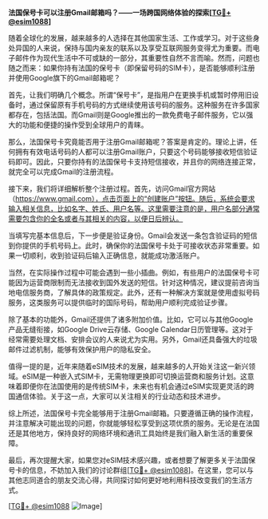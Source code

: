 **法国保号卡可以注册Gmail邮箱吗？——一场跨国网络体验的探索[[TG💪+ @esim1088](https://t.me/s/esim1088)]**

随着全球化的发展，越来越多的人选择在其他国家生活、工作或学习。对于这些身处异国的人来说，保持与国内亲友的联系以及享受互联网服务变得尤为重要。而电子邮件作为现代生活中不可或缺的一部分，其重要性自然不言而喻。然而，问题也随之而来：如果你持有法国的保号卡（即保留号码的SIM卡），是否能够顺利注册并使用Google旗下的Gmail邮箱呢？

首先，让我们明确几个概念。所谓“保号卡”，是指用户在更换手机或暂时停用旧设备时，通过保留原有手机号码的方式继续使用该号码的服务。这种服务在许多国家都存在，包括法国。而Gmail则是Google推出的一款免费电子邮件服务，它以强大的功能和便捷的操作受到全球用户的青睐。

那么，法国保号卡究竟能否用于注册Gmail邮箱呢？答案是肯定的。理论上讲，任何拥有有效电话号码的人都可以注册Gmail账户，只要这个号码能够接收短信验证码即可。因此，只要你持有的法国保号卡支持短信接收，并且你的网络连接正常，就完全可以完成Gmail的注册流程。

接下来，我们将详细解析整个注册过程。首先，访问Gmail官方网站（https://www.gmail.com），点击页面上的“创建账户”按钮。随后，系统会要求输入相关信息，比如名字、姓氏、用户名等。这里需要注意的是，用户名部分通常需要包含你的全名或者与其相关的内容，以便日后辨认。

当填写完基本信息后，下一步便是验证身份。Gmail会发送一条包含验证码的短信到你提供的手机号码上。此时，确保你的法国保号卡处于可接收状态非常重要。如果一切顺利，收到验证码后输入正确信息，就能成功激活账户。

当然，在实际操作过程中可能会遇到一些小插曲。例如，有些用户的法国保号卡可能因为运营商限制而无法接收到国外发送的短信。针对这种情况，建议提前咨询当地电信服务商，了解具体的政策规定。此外，还有一种解决方案就是使用虚拟号码服务，这类服务可以提供临时的国际号码，帮助用户顺利完成验证步骤。

除了基本的功能外，Gmail还提供了诸多附加价值。比如，它可以与其他Google产品无缝衔接，如Google Drive云存储、Google Calendar日历管理等。这对于经常需要处理文档、安排会议的人来说尤为实用。另外，Gmail还具备强大的垃圾邮件过滤机制，能够有效保护用户的隐私安全。

值得一提的是，近年来随着eSIM技术的发展，越来越多的人开始关注这一新兴领域。eSIM是一种嵌入式SIM卡，无需物理更换即可切换运营商和服务计划。这意味着即便你在法国使用的是传统SIM卡，未来也有机会通过eSIM实现更灵活的跨国通信体验。关于这一点，大家可以关注相关的行业动态和技术进步。

综上所述，法国保号卡完全能够用于注册Gmail邮箱。只要遵循正确的操作流程，并注意解决可能出现的问题，你就能够轻松享受到这项优质的服务。无论是在法国还是其他地方，保持良好的网络环境和通讯工具始终是我们融入新生活的重要保障。

最后，再次提醒大家，如果您对eSIM技术感兴趣，或者想要了解更多关于法国保号卡的信息，不妨加入我们的讨论群组[[TG💪+ @esim1088](https://t.me/s/esim1088)]。在这里，您可以与其他志同道合的朋友交流心得，共同探讨如何更好地利用科技改变我们的生活方式。

[[TG💪+ @esim1088](https://t.me/s/esim1088) ![Image](https://i.postimg.cc/4NQfJmqS/Snipaste-2025-05-13-00-14-12.png)]
